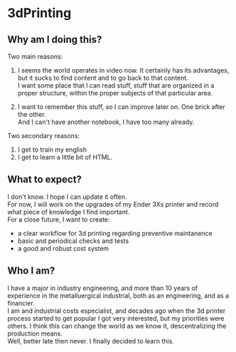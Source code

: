 # 3dPrinting

## Why am I doing this?

Two main reasons:  
1. I seems the world operates in video now. It certainly has its advantages, but it sucks to find content and to go back to that content.  
I want some place that I can read stuff, stuff that are organized in a proper structure, within the proper subjects of that particular area.  

2. I want to remember this stuff, so I can improve later on. One brick after the other.  
And I can't have another notebook, I have too many already.  

Two secondary reasons:  
1. I get to train my english  
2. I get to learn a little bit of HTML.  

## What to expect?  
I don't know. I hope I can update it often.  
For now, I will work on the upgrades of my Ender 3Xs printer and record what piece of knowledge I find important.  
For a close future, I want to create:  
* a clear workflow for 3d printing regarding preventive maintanence  
* basic and periodical checks and tests
* a good and robust cost system


## Who I am?
I have a major in industry engineering, and more than 10 years of experience in the metalluergical industrial, both as an engineering, and as a financier.  
I am and industrial costs especialist, and decades ago when the 3d printer process started to get popular I got very interested, but my priorities were others.
I think this can change the world as we know it, descentralizing the production means.  
Well, better late then never. I finally decided to learn this.





